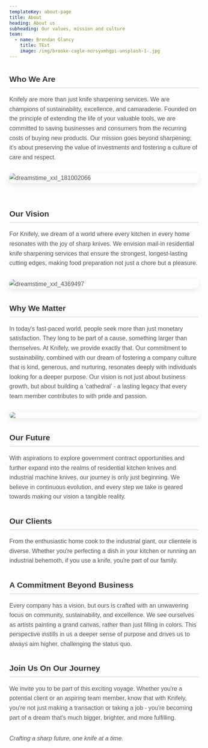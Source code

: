 ```yaml
---
templateKey: about-page
title: About
heading: About us
subheading: Our values, mission and culture
team:
  - name: Brendan Glancy
    title: TEst
    image: /img/brooke-cagle-norsyxmhgpi-unsplash-1-.jpg
---
```

<style>
        body {
            font-family: Arial, sans-serif;
        }

        h2 {
            text-align: left;
            color: #333;
            border-bottom: 2px solid #e0e0e0;
            padding-bottom: 10px;
            margin-top: 40px;
        }

        h2:first-child {
            margin-top: 0;
        }

        p {
            margin-bottom: 30px;
            color: #555;
            line-height: 1.6;
            font-size: 16px;
        }

        img {
            max-width: 100%;
            height: auto;
            display: block;
            margin: 20px 0;
            border-radius: 10px;
            box-shadow: 0 4px 15px rgba(0, 0, 0, 0.1);
        }

        .signature {
            font-style: italic;
            text-align: right;
            color: #888;
        }
</style>

## **Who We Are**

Knifely are more than just knife sharpening services. We are champions of sustainability, excellence, and camaraderie. Founded on the principle of extending the life of your valuable tools, we are committed to saving businesses and consumers from the recurring costs of buying new products. Our mission goes beyond sharpening; it's about preserving the value of investments and fostering a culture of care and respect.

![dreamstime_xxl_181002066](http://xb1.342.myftpupload.com/wp-content/uploads/2022/04/dreamstime_xxl_181002066-scaled.jpg)

![]()

## **Our Vision**

For Knifely, we dream of a world where every kitchen in every home resonates with the joy of sharp knives. We envision mail-in residential knife sharpening services that ensure the strongest, longest-lasting cutting edges, making food preparation not just a chore but a pleasure.

![dreamstime_xxl_4369497](http://xb1.342.myftpupload.com/wp-content/uploads/2022/04/dreamstime_xxl_4369497-scaled.jpg)

## **Why We Matter**

In today's fast-paced world, people seek more than just monetary satisfaction. They long to be part of a cause, something larger than themselves. At Knifely, we provide exactly that. Our commitment to sustainability, combined with our dream of fostering a company culture that is kind, generous, and nurturing, resonates deeply with individuals looking for a deeper purpose. Our vision is not just about business growth, but about building a 'cathedral' - a lasting legacy that every team member contributes to with pride and passion.

![](https://xb1.342.myftpupload.com/wp-content/uploads/2022/04/dreamstime_xxl_44444285-1024x683.jpg)

## **Our Future**

With aspirations to explore government contract opportunities and further expand into the realms of residential kitchen knives and industrial machine knives, our journey is only just beginning. We believe in continuous evolution, and every step we take is geared towards making our vision a tangible reality.

## **Our Clients**

From the enthusiastic home cook to the industrial giant, our clientele is diverse. Whether you're perfecting a dish in your kitchen or running an industrial behemoth, if you use a knife, you're part of our family.

## **A Commitment Beyond Business**

 Every company has a vision, but ours is crafted with an unwavering focus on community, sustainability, and excellence. We see ourselves as artists painting a grand canvas, rather than just filling in colors. This perspective instills in us a deeper sense of purpose and drives us to always aim higher, challenging the status quo.

## **Join Us On Our Journey**

We invite you to be part of this exciting voyage. Whether you're a potential client or an aspiring team member, know that with Knifely, you're not just making a transaction or taking a job - you're becoming part of a dream that's much bigger, brighter, and more fulfilling.

*Crafting a sharp future, one knife at a time.*
